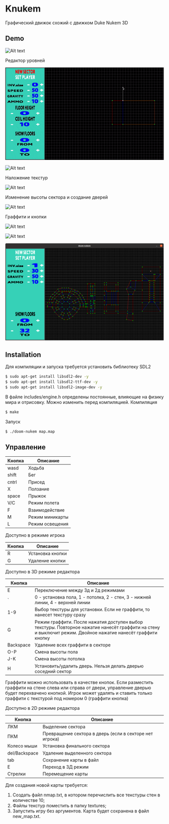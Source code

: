 # Knukem
Графический движок схожий с движком Duke Nukem 3D
## Demo
![Alt text](demo/1_demo.gif?raw=true "Title")

Редактор уровней

![Alt text](demo/edit_1_demo.gif?raw=true "Title")

![Alt text](demo/edit_2_demo.gif?raw=true "Title")

Наложение текстур

![Alt text](demo/edit_3_demo.gif?raw=true "Title")

Изменение высоты сектора и создание дверей

![Alt text](demo/edit_4_demo.gif?raw=true "Title")

Граффити и кнопки

![Alt text](demo/edit_5_demo.gif?raw=true "Title")


![Alt text](demo/2_demo.gif?raw=true "Title")

![Alt text](demo/map.png?raw=true "Title")
## Installation
Для компиляции и запуска требуется установить библиотеку SDL2

```sh
$ sudo apt-get install libsdl2-dev -y
$ sudo apt-get install libsdl2-ttf-dev -y
$ sudo apt-get install libsdl2-image-dev -y
```
В файле includes/engine.h определены постоянные, влияющие на физику мира и отрисовку. Можно изменить перед компиляцией.
Компиляция
```sh
$ make
```
Запуск 
```sh
$ ./doom-nukem map.map
```
## Управление

| Кнопка | Описание |
| ------ | ------ |
| wasd | Ходьба |
| shift | Бег |
| cntrl | Присед |
| X | Ползание |
| space | Прыжок |
| V/C | Режим полета |
| F | Взаимодействие |
| M | Режим миникарты |
| L | Режим освещения |

Доступно в режиме игрока

| Кнопка | Описание |
| ------ | ------ |
| R | Установка кнопки |
| G | Удаление кнопки |

Доступно в 3D режиме редактора

| Кнопка | Описание |
| ------ | ------ |
| E | Переключение между 3д и 2д режимами |
| ` | 0 - установка пола, 1 - потолка, 2 - стен, 3 - нижней линии, 4 - верхней линии |
| 1-9 | Выбор текстуры для установки. Если не граффити, то нанесет текстуру сразу |
| G | Режим граффити. После нажатия доступен выбор текстуры. Повторное нажатие нанесёт граффити на стену и выключит режим. Двойное нажатие нанесёт граффити кнопку|
| Backspace | Удаление всех граффити в секторе |
| O-P | Смена высоты пола |
| J-K | Смена высоты потолка |
| H | Установить/удалить дверь. Нельзя делать дверью соседний сектор |

Граффити можно использовать в качестве кнопок. Если разместить граффити на стене слева или справа от двери, управление дверью будет перехвачено кнопкой.
Игрок может удалять и ставить только граффити с текстурой под номером 0 (граффити кнопка)

Доступно в 2D режиме редактора

| Кнопка | Описание |
| ------ | ------ |
| ЛКМ | Выделение сектора |
| ПКМ | Превращение сектора в дверь (если в секторе нет игрока) |
| Колесо мыши | Установка финального сектора |
| del/Backspace | Удаление выделенного сектора |
| tab | Сохранение карты в файл |
| Е | Переход в 3Д режим |
| Стрелки | Перемещение карты |

Для создания новой карты требуется:
1.  Создать файл nmap.txt, в котором перечислить все текcтуры стен в количестве 10;
2.  Файлы текстур поместить в папку textures;
3.  Запустить игру без аргументов. Карта будет сохранена в файл new_map.txt.

